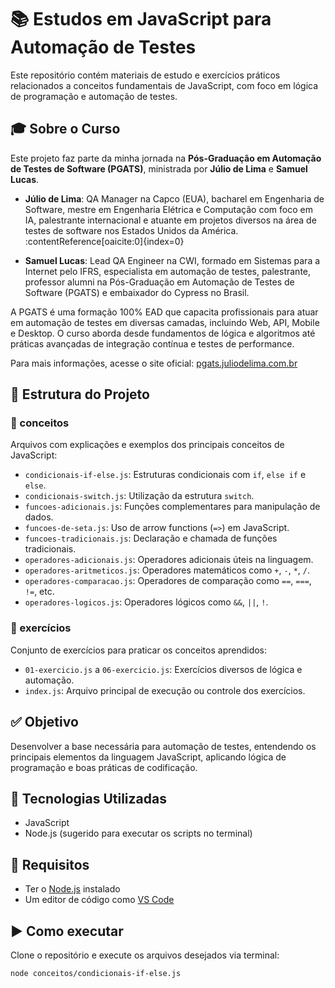 # 📚 Estudos em JavaScript para Automação de Testes

Este repositório contém materiais de estudo e exercícios práticos relacionados a conceitos fundamentais de JavaScript, com foco em lógica de programação e automação de testes.

## 🎓 Sobre o Curso

Este projeto faz parte da minha jornada na **Pós-Graduação em Automação de Testes de Software (PGATS)**, ministrada por **Júlio de Lima** e **Samuel Lucas**.

- **Júlio de Lima**: QA Manager na Capco (EUA), bacharel em Engenharia de Software, mestre em Engenharia Elétrica e Computação com foco em IA, palestrante internacional e atuante em projetos diversos na área de testes de software nos Estados Unidos da América. :contentReference[oaicite:0]{index=0}

- **Samuel Lucas**: Lead QA Engineer na CWI, formado em Sistemas para a Internet pelo IFRS, especialista em automação de testes, palestrante, professor alumni na Pós-Graduação em Automação de Testes de Software (PGATS) e embaixador do Cypress no Brasil.

A PGATS é uma formação 100% EAD que capacita profissionais para atuar em automação de testes em diversas camadas, incluindo Web, API, Mobile e Desktop. O curso aborda desde fundamentos de lógica e algoritmos até práticas avançadas de integração contínua e testes de performance.

Para mais informações, acesse o site oficial: [pgats.juliodelima.com.br](https://pgats.juliodelima.com.br/)

## 📁 Estrutura do Projeto

### 📂 conceitos

Arquivos com explicações e exemplos dos principais conceitos de JavaScript:

- `condicionais-if-else.js`: Estruturas condicionais com `if`, `else if` e `else`.
- `condicionais-switch.js`: Utilização da estrutura `switch`.
- `funcoes-adicionais.js`: Funções complementares para manipulação de dados.
- `funcoes-de-seta.js`: Uso de arrow functions (`=>`) em JavaScript.
- `funcoes-tradicionais.js`: Declaração e chamada de funções tradicionais.
- `operadores-adicionais.js`: Operadores adicionais úteis na linguagem.
- `operadores-aritmeticos.js`: Operadores matemáticos como `+`, `-`, `*`, `/`.
- `operadores-comparacao.js`: Operadores de comparação como `==`, `===`, `!=`, etc.
- `operadores-logicos.js`: Operadores lógicos como `&&`, `||`, `!`.

### 📂 exercícios

Conjunto de exercícios para praticar os conceitos aprendidos:

- `01-exercicio.js` a `06-exercicio.js`: Exercícios diversos de lógica e automação.
- `index.js`: Arquivo principal de execução ou controle dos exercícios.

## ✅ Objetivo

Desenvolver a base necessária para automação de testes, entendendo os principais elementos da linguagem JavaScript, aplicando lógica de programação e boas práticas de codificação.

## 🚀 Tecnologias Utilizadas

- JavaScript
- Node.js (sugerido para executar os scripts no terminal)

## 📝 Requisitos

- Ter o [Node.js](https://nodejs.org/) instalado
- Um editor de código como [VS Code](https://code.visualstudio.com/)

## ▶️ Como executar

Clone o repositório e execute os arquivos desejados via terminal:

```bash
node conceitos/condicionais-if-else.js
```
